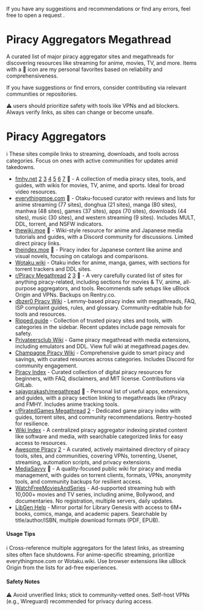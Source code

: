 If you have any suggestions and recommendations or find any errors, feel free to open a request .
# Piracy Aggregators Megathread

A curated list of major piracy aggregator sites and megathreads for discovering resources like streaming for anime, movies, TV, and more. Items with a 🌟 icon are my personal favorites based on reliability and comprehensiveness.

If you have suggestions or find errors, consider contributing via relevant communities or repositories.

⚠️ users should prioritize safety with tools like VPNs and ad blockers. Always verify links, as sites can change or become unsafe.

# Piracy Aggregators
ℹ️ These sites compile links to streaming, downloads, and tools across categories. Focus on ones with active communities for updates amid takedowns.
* <a href="https://fmhy.net/" target="_blank" rel="noopener noreferrer">fmhy.net</a> <a href="https://fmhy.pages.dev/" target="_blank" rel="noopener noreferrer">2</a> <a href="https://www.reddit.com/r/FREEMEDIAHECKYEAH/wiki/index/" target="_blank" rel="noopener noreferrer">3</a> <a href="https://rentry.co/FMHY" target="_blank" rel="noopener noreferrer">4</a> <a href="https://rentry.org/FMHY" target="_blank" rel="noopener noreferrer">5</a> <a href="https://github.com/fmhy/FMHY/wiki" target="_blank" rel="noopener noreferrer">6</a>  <a href="https://saidit.net/s/freemediaheckyeah/wiki/index" target="_blank" rel="noopener noreferrer">7</a> 🌟 - A collection of media piracy sites, tools, and guides, with wikis for movies, TV, anime, and sports. Ideal for broad video resources.
* <a href="https://everythingmoe.com/" target="_blank" rel="noopener noreferrer">everythingmoe.com</a> 🌟 - Otaku-focused curator with reviews and lists for anime streaming (77 sites), donghua (21 sites), manga (80 sites), manhwa (48 sites), games (37 sites), apps (70 sites), downloads (44 sites), music (30 sites), and western streaming (9 sites). Includes MULT, DDL, torrent, and NSFW indicators.
* <a href="https://thewiki.moe/" target="_blank" rel="noopener noreferrer">thewiki.moe</a> 🌟 - Wiki-style resource for anime and Japanese media tutorials and guides, with a Discord community for discussions. Limited direct piracy links.
* <a href="https://theindex.moe/" target="_blank" rel="noopener noreferrer">theindex.moe</a> 🌟 - Piracy index for Japanese content like anime and visual novels, focusing on catalogs and comparisons.
* <a href="https://wotaku.wiki/" target="_blank" rel="noopener noreferrer">Wotaku.wiki</a> - Otaku index for anime, manga, games, with sections for torrent trackers and DDL sites.
* <a href="https://www.reddit.com/r/Piracy/wiki/megathread" target="_blank" rel="noopener noreferrer">r/Piracy Megathread</a> <a href="https://rentry.co/megathread" target="_blank" rel="noopener noreferrer">2</a> <a href="https://rentry.org/megathread" target="_blank" rel="noopener noreferrer">3</a>  🌟 - A very carefully curated list of sites for anything piracy-related, including sections for movies & TV, anime, all-purpose aggregators, and tools. Recommends safe setups like uBlock Origin and VPNs. Backups on Rentry.co.
* <a href="https://wiki.dbzer0.com/piracy" target="_blank" rel="noopener noreferrer">dbzer0 Piracy Wiki</a> - Lemmy-based piracy index with megathreads, FAQ, ISP complaint guides, rules, and glossary. Community-editable hub for tools and resources.
* <a href="https://ripped.guide/" target="_blank" rel="noopener noreferrer">Ripped.guide</a> - Collection of trusted piracy sites and tools, with categories in the sidebar. Recent updates include page removals for safety.
* <a href="https://megathread.pages.dev/" target="_blank" rel="noopener noreferrer">Privateersclub Wiki</a> - Game piracy megathread with media extensions, including emulators and DDL. View full wiki at megathread.pages.dev.
* <a href="https://champagne.pages.dev/" target="_blank" rel="noopener noreferrer">Champagne Piracy Wiki</a> - Comprehensive guide to smart piracy and savings, with curated resources across categories. Includes Discord for community engagement.
* <a href="https://piracy.vercel.app/" target="_blank" rel="noopener noreferrer">Piracy Index</a> - Curated collection of digital piracy resources for beginners, with FAQ, disclaimers, and MIT license. Contributions via GitLab.
* <a href="https://sajayprakash.github.io/megathread/" target="_blank" rel="noopener noreferrer">sajayprakash/megathread</a> 🌟 - Personal list of useful apps, extensions, and guides, with a piracy section linking to megathreads like r/Piracy and FMHY. Includes anime tracking tools.
* <a href="https://rentry.org/pgames" target="_blank" rel="noopener noreferrer">r/PiratedGames Megathread</a> <a href="https://rentry.co/piratedgames" target="_blank" rel="noopener noreferrer">2</a> - Dedicated game piracy index with guides, torrent sites, and community recommendations. Rentry-hosted for resilience.
* <a href="https://wiki-index.pages.dev/" target="_blank" rel="noopener noreferrer">Wiki Index</a> - A centralized piracy aggregator indexing pirated content like software and media, with searchable categorized links for easy access to resources.
* <a href="https://shakil-shahadat.github.io/awesome-piracy/" target="_blank" rel="noopener noreferrer">Awesome Piracy</a> <a href="https://web.archive.org/web/20220000000000*/https://github.com/Shakil-Shahadat/awesome-piracy" target="_blank" rel="noopener noreferrer">2</a> - A curated, actively maintained directory of piracy tools, sites, and communities, covering VPNs, torrenting, Usenet, streaming, automation scripts, and privacy extensions.
* <a href="https://mediasavvy.pages.dev/" target="_blank" rel="noopener noreferrer">MediaSavvy</a> 🌟 - A quality-focused public wiki for piracy and media management, with guides on torrent clients, formats, VPNs, anonymity tools, and community backups for resilient access.
* <a href="https://watchfreemoviesandseries.com/" target="_blank" rel="noopener noreferrer">WatchFreeMoviesAndSeries</a> - Ad-supported streaming hub with 10,000+ movies and TV series, including anime, Bollywood, and documentaries. No registration, multiple servers, daily updates.
* <a href="https://www.libgen.help/" target="_blank" rel="noopener noreferrer">LibGen Help</a> - Mirror portal for Library Genesis with access to 6M+ books, comics, manga, and academic papers. Searchable by title/author/ISBN, multiple download formats (PDF, EPUB).

#### Usage Tips
ℹ️ Cross-reference multiple aggregators for the latest links, as streaming sites often face shutdowns. For anime-specific streaming, prioritize everythingmoe.com or Wotaku.wiki. Use browser extensions like uBlock Origin from the lists for ad-free experiences.

#### Safety Notes
⚠️ Avoid unverified links; stick to community-vetted ones. Self-host VPNs (e.g., Wireguard) recommended for privacy during access.

